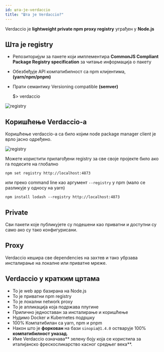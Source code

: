 ```yaml
---
id: шта-је-verdaccio
title: "Шта је Verdaccio?"
---
```

Verdaccio је **lightweight private npm proxy registry** уграђен у **Node.js**

## Шта је registry

* Репозиторијум за пакете који имплементира **CommonJS Compliant Package Registry specification** за читање информација о пакету
* Обезбеђује API компатибилност са npm клијентима, **(yarn/npm/pnpm)**
* Прати семантику Versioning compatible **(semver)**

    $> verdaccio
    

![registry](assets/verdaccio_server.gif)

## Коришћење Verdaccio-а

Коришћење verdaccio-а са било којим node package manager client је врло јасно одређено.

![registry](assets/npm_install.gif)

Можете користити прилагођени registry за све своје пројекте било ако га подесите на глобално

    npm set registry http://localhost:4873
    

или преко command line као аргумент `--registry` у npm (мало се разликује у односу на yarn)

    npm install lodash --registry http://localhost:4873
    

## Private

Сви пакети које публикујете су подешени као приватни и доступни су само ако су тако конфигурисани.

## Proxy

Verdaccio кешира све dependencies на захтев и тако убрзава инсталирање на локалне или приватне мреже.

## Verdaccio у кратким цртама

* То је web app базирана на Node.js
* То је приватни npm registry
* То је локални network proxy
* То је апликација која подржава плугине
* Прилично једноставан за инсталирање и коришћење
* Нудимо Docker и Kubernetes подршку
* 100% Компатибилан са yarn, npm и pnpm
* Након што је **форкован** на бази `sinopia@1.4.0` остварује 100% **компатибилност уназад**.
* Име Verdaccio означава** зелену боју која се користила за италијанско фрескосликарство касног средњег века**.